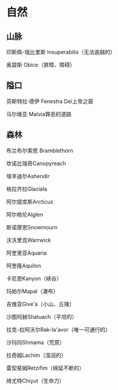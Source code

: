 # 自然
## 山脉

印斯佩-瑞比里斯 Insuperabilis（无法逾越的）

奥碧斯 Obice（屏障、障碍）

## 隘口

芬斯特拉·德伊 Fenestra Dei上帝之窗

马尔维亚 Malvia罪恶的道路

## 森林

布兰布尔索恩 Bramblethorn

坎诺比瑞奇Canopyreach



埃辛迪尔Ashendir

格拉齐拉Glaciala

阿尔提库斯Arcticus

阿尔格伦Alglen

斯诺摩恩Snowmourn

沃沃里克Warrwick

阿奎里亚Aquaria

阿奎隆Aquilon

卡尼恩Kanyon（峡谷）

玛帕尔Mapal（瀑布）

吉维亚Give'a（小山、丘陵）

沙图阿赫Shatuach（平坦的）

拉克-拉阿沃尔Rak-la'avor（唯一可通行的）

沙玛玛Shmama（荒原）

拉奇姆Lachim（湿润的）

雷契斐姆Retzifim（绵延不断的）

绮尤特Chiyut（生命力）
